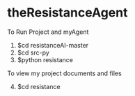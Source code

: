 # theResistanceAgent
To Run Project and myAgent
1. $cd resistanceAI-master
2. $cd src-py
3. $python resistance


To view my project documents and files 

4. $cd resistance
